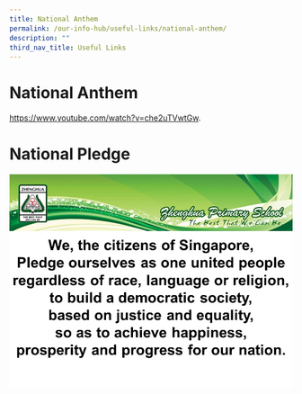 ```yaml
---
title: National Anthem
permalink: /our-info-hub/useful-links/national-anthem/
description: ""
third_nav_title: Useful Links
---
```

# National Anthem

<a href="https://www.youtube.com/watch?v=che2uTVwtGw" target="_blank">https://www.youtube.com/watch?v=che2uTVwtGw</a>.

# National Pledge

![](/images/Our%20info%20hub/National%20Anthem-Pledge.jpg)
